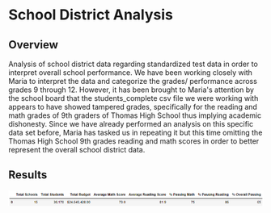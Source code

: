 # School District Analysis

## Overview
Analysis of school district data regarding standardized test data in order to interpret overall school performance. We have been working closely with Maria to interpret the data and categorize the grades/ performance across grades 9 through 12. However, it has been brought to Maria's attention by the school board that the students_complete csv file we were working with appears to have showed tampered grades, specifically for the reading and math grades of 9th graders of Thomas High School thus implying academic dishonesty. Since we have already performed an analysis on this specific data set before, Maria has tasked us in repeating it but this time omitting the Thomas High School 9th grades reading and math scores in order to better represent the overall school district data.

## Results

![](Resources/District_Summary.PNG)

